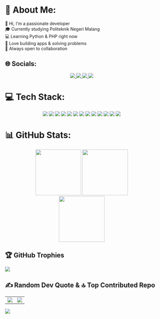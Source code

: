 # 💫 About Me:
<div align="left">
  👋 Hi, I'm a passionate developer <br/>
  🎓 Currently studying Politeknik Negeri Malang <br/>
  💻 Learning Python & PHP right now <br/>
  🚀 Love building apps & solving problems <br/>
  🌱 Always open to collaboration  
</div>


## 🌐 Socials:
<div align="center">
<p align="center">
  <a href="https://discord.gg/https://discord.gg/NaQ5eXpT">
    <img src="https://img.shields.io/badge/Discord-%237289DA.svg?logo=discord&logoColor=white"/>
  </a>
  <a href="https://instagram.com/@krisna_kintaro">
    <img src="https://img.shields.io/badge/Instagram-%23E4405F.svg?logo=Instagram&logoColor=white"/>
  </a>
  <a href="https://tiktok.com/@@krisantaro">
    <img src="https://img.shields.io/badge/TikTok-%23000000.svg?logo=TikTok&logoColor=white"/>
  </a>
  <a href="mailto:krisnakintaro1256@gmail.com">
    <img src="https://img.shields.io/badge/Email-D14836?logo=gmail&logoColor=white"/>
  </a>
</p>
</div>

# 💻 Tech Stack:

<p align="center">
  <img src="https://img.shields.io/badge/javascript-%23323330.svg?style=for-the-badge&logo=javascript&logoColor=%23F7DF1E"/>
  <img src="https://img.shields.io/badge/python-3670A0?style=for-the-badge&logo=python&logoColor=ffdd54"/>
  <img src="https://img.shields.io/badge/php-%23777BB4.svg?style=for-the-badge&logo=php&logoColor=white"/>
  <img src="https://img.shields.io/badge/css3-%231572B6.svg?style=for-the-badge&logo=css3&logoColor=white"/>
  <img src="https://img.shields.io/badge/html5-%23E34F26.svg?style=for-the-badge&logo=html5&logoColor=white"/>
  <img src="https://img.shields.io/badge/tailwindcss-%2338B2AC.svg?style=for-the-badge&logo=tailwind-css&logoColor=white"/>
  <img src="https://img.shields.io/badge/WordPress-%23117AC9.svg?style=for-the-badge&logo=WordPress&logoColor=white"/>
  <img src="https://img.shields.io/badge/laravel-%23FF2D20.svg?style=for-the-badge&logo=laravel&logoColor=white"/>
  <img src="https://img.shields.io/badge/sqlite-%2307405e.svg?style=for-the-badge&logo=sqlite&logoColor=white"/>
  <img src="https://img.shields.io/badge/mongodb-%234ea94b.svg?style=for-the-badge&logo=mongodb&logoColor=white"/>
  <img src="https://img.shields.io/badge/postgres-%23316192.svg?style=for-the-badge&logo=postgresql&logoColor=white"/>
  <img src="https://img.shields.io/badge/MariaDB-003545?style=for-the-badge&logo=mariadb&logoColor=white"/>
  <img src="https://img.shields.io/badge/github-%23121011.svg?style=for-the-badge&logo=github&logoColor=white"/>
</p>



# 📊 GitHub Stats:
<div align="center">
  <img src="https://github-readme-stats.vercel.app/api?username=KrisnaKintaro&theme=tokyonight&hide_border=true&include_all_commits=false&count_private=false" height="150"/>
  <img src="https://nirzak-streak-stats.vercel.app/?user=KrisnaKintaro&theme=tokyonight&hide_border=true" height="150"/>
  <br/>
  <img src="https://github-readme-stats.vercel.app/api/top-langs/?username=KrisnaKintaro&theme=tokyonight&hide_border=true&include_all_commits=false&count_private=false&layout=compact" height="150"/>
</div>


## 🏆 GitHub Trophies
![](https://github-profile-trophy.vercel.app/?username=KrisnaKintaro&theme=gruvbox&no-frame=false&no-bg=true&margin-w=4)

## ✍️ Random Dev Quote & 🔝 Top Contributed Repo

<table align="center">
  <tr>
    <td>
      <img src="https://quotes-github-readme.vercel.app/api?type=horizontal&theme=radical"/>
    </td>
    <td>
      <img src="https://github-contributor-stats.vercel.app/api?username=KrisnaKintaro&limit=5&theme=tokyonight&combine_all_yearly_contributions=true"/>
    </td>
  </tr>
</table>


[![](https://visitcount.itsvg.in/api?id=KrisnaKintaro&icon=2&color=3)](https://visitcount.itsvg.in)

<!-- Proudly created with GPRM ( https://gprm.itsvg.in ) -->
